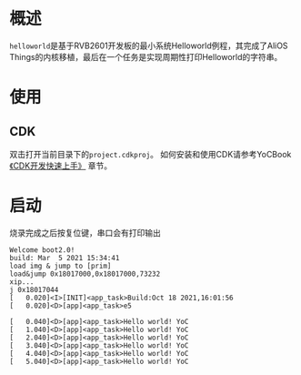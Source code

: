 # 概述

`helloworld`是基于RVB2601开发板的最小系统Helloworld例程，其完成了AliOS Things的内核移植，最后在一个任务是实现周期性打印Helloworld的字符串。

# 使用

## CDK

双击打开当前目录下的`project.cdkproj`。
如何安装和使用CDK请参考YoCBook [《CDK开发快速上手》](https://www.xrvm.cn/document?temp=use-cdk-to-get-started-quickly&slug=yocbook) 章节。

# 启动

烧录完成之后按复位键，串口会有打印输出

```cli
Welcome boot2.0!
build: Mar  5 2021 15:34:41
load img & jump to [prim]
load&jump 0x18017000,0x18017000,73232
xip...
j 0x18017044
[   0.020]<I>[INIT]<app_task>Build:Oct 18 2021,16:01:56
[   0.020]<D>[app]<app_task>e5

[   0.040]<D>[app]<app_task>Hello world! YoC
[   1.040]<D>[app]<app_task>Hello world! YoC
[   2.040]<D>[app]<app_task>Hello world! YoC
[   3.040]<D>[app]<app_task>Hello world! YoC
[   4.040]<D>[app]<app_task>Hello world! YoC
[   5.040]<D>[app]<app_task>Hello world! YoC
```
